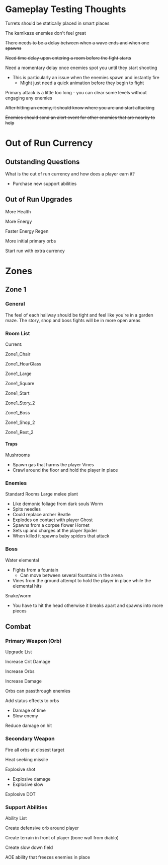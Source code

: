 # Gameplay Testing Thoughts
Turrets should be statically placed in smart places

The kamikaze enemies don't feel great

~~There needs to be a delay between when a wave ends and when one spawns~~

~~Need time delay upon entering a room before the fight starts~~

Need a momentary delay once enemies spot you until they start shooting
  * This is particularly an issue when the enemies spawn and instantly fire
	* Might just need a quick animation before they begin to fight

Primary attack is a little too long - you can clear some levels without engaging any enemies

~~After hitting an enemy, it should know where you are and start attacking~~

~~Enemies should send an alert event for other enemies that are nearby to help~~

# Out of Run Currency
## Outstanding Questions
What is the out of run currency and how does a player earn it?
  * Purchase new support abilities

## Out of Run Upgrades
More Health

More Energy

Faster Energy Regen

More initial primary orbs

Start run with extra currency

# Zones
## Zone 1
### General
The feel of each hallway should be tight and feel like you're in a garden maze. The story, shop and boss fights will be in more open areas

### Room List
Current:

Zone1_Chair

Zone1_HourGlass

Zone1_Large

Zone1_Square

Zone1_Start

Zone1_Story_2

Zone1_Boss

Zone1_Shop_2

Zone1_Rest_2

#### Traps
Mushrooms
  * Spawn gas that harms the player
Vines
  * Crawl around the floor and hold the player in place

### Enemies
Standard Rooms
Large melee plant
  * Like demonic foliage from dark souls
Worm
  * Spits needles
  * Could replace archer
Beatle
  * Explodes on contact with player
Ghost
  * Spawns from a corpse flower
Hornet
  * Sets up and charges at the player
Spider
  * When killed it spawns baby spiders that attack

### Boss
Water elemental
  * Fights from a fountain
    * Can move between several fountains in the arena
  * Vines from the ground attempt to hold the player in place while the elemental hits

Snake/worm
  * You have to hit the head otherwise it breaks apart and spawns into more pieces

## Combat
### Primary Weapon (Orb)
Upgrade List

Increase Crit Damage

Increase Orbs

Increase Damage

Orbs can passthrough enemies

Add status effects to orbs
  * Damage of time
  * Slow enemy

Reduce damage on hit

### Secondary Weapon
Fire all orbs at closest target

Heat seeking missile

Explosive shot
  * Explosive damage
  * Explosive slow

Explosive DOT

### Support Abilities
Ability List

Create defensive orb around player

Create terrain in front of player (bone wall from diablo)

Create slow down field

AOE ability that freezes enemies in place